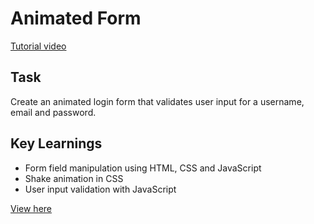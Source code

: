 # Animated Form
[Tutorial video](https://youtu.be/wc5k2AMPED0)

## Task

Create an animated login form that validates user input for a username, email and password.

## Key Learnings
* Form field manipulation using HTML, CSS and JavaScript
* Shake animation in CSS
* User input validation with JavaScript

[View here](https://jess-wica.github.io/animated-form/)
